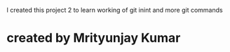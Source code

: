 I created this project 2 to learn working of git inint and more
git commands

# created by Mrityunjay Kumar